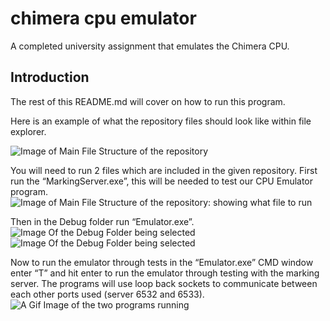 # chimera cpu emulator
A completed university assignment that emulates the Chimera CPU.

## Introduction
The rest of this README.md will cover on how to run this program.

Here is an example of what the repository files should look like within file explorer.

![Image of Main File Structure of the repository](https://i.imgur.com/twIZZje.png)

You will need to run 2 files which are included in the given repository. First run the “MarkingServer.exe”, this will be needed to test our CPU Emulator program.
![Image of Main File Structure of the repository: showing what file to run]( https://imgur.com/al7QFQT.png)

Then in the Debug folder run “Emulator.exe”.
![Image Of the Debug Folder being selected](https://imgur.com/NJSZ2El.png)
![Image Of the Debug Folder being selected](https://imgur.com/vLuzVuK.png)

Now to run the emulator through tests in the “Emulator.exe” CMD window enter “T” and hit enter to run the emulator through testing with the marking server. The programs will use loop back sockets to communicate between each other ports used (server 6532 and 6533).
![A Gif Image of the two programs running](https://i.imgur.com/BLNE9t4.gif)
